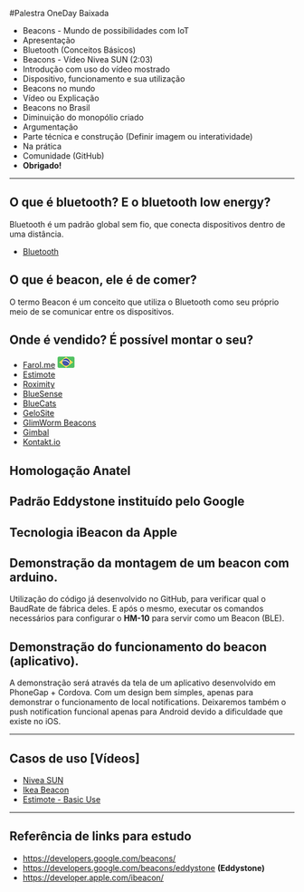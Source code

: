 #Palestra OneDay Baixada

* Beacons - Mundo de possibilidades com IoT
* Apresentação
* Bluetooth (Conceitos Básicos)
* Beacons - Vídeo Nivea SUN (2:03)
 * Introdução com uso do vídeo mostrado
 * Dispositivo, funcionamento e sua utilização
* Beacons no mundo
 * Vídeo ou Explicação
* Beacons no Brasil
 * Diminuição do monopólio criado
 * Argumentação
* Parte técnica e construção (Definir imagem ou interatividade)
* Na prática
 * Comunidade (GitHub)
* **Obrigado!**

----

## O que é bluetooth? E o bluetooth low energy?

Bluetooth é um padrão global sem fio, que conecta dispositivos dentro de uma distância.

- [Bluetooth](https://www.bluetooth.com/what-is-bluetooth-technology)

## O que é beacon, ele é de comer?

O termo Beacon é um conceito que utiliza o Bluetooth como seu próprio meio de se comunicar entre os dispositivos.

## Onde é vendido? É possível montar o seu?

- [Farol.me](http://farol.me) ![Farol.me revenda no Brasil](assets/img/brazil-flag.png)
- [Estimote](http://estimote.com)
- [Roximity](http://roximity.com/model-x)
- [BlueSense](http://bluesensenetworks.com)
- [BlueCats](https://bluecats.com)
- [GeloSite](http://www.gelosite.com)
- [GlimWorm Beacons](http://glimwormbeacons.com)
- [Gimbal](https://www.gimbal.com)
- [Kontakt.io](https://kontakt.io)

## Homologação Anatel

## Padrão Eddystone instituído pelo Google

## Tecnologia iBeacon da Apple

## Demonstração da montagem de um beacon com arduino.

Utilização do código já desenvolvido no GitHub, para verificar qual o BaudRate de fábrica deles. E após o mesmo,
executar os comandos necessários para configurar o **HM-10** para servir como um Beacon (BLE).

## Demonstração do funcionamento do beacon (aplicativo).

A demonstração será através da tela de um aplicativo desenvolvido em PhoneGap + Cordova. Com um design bem simples,
apenas para demonstrar o funcionamento de local notifications. Deixaremos também o push notification funcional
apenas para Android devido a dificuldade que existe no iOS.

----

## Casos de uso [Vídeos]

- [Nivea SUN](https://www.youtube.com/watch?v=BgXrTGIiFV8)
- [Ikea Beacon](https://www.youtube.com/watch?v=ROx6WBxIgoM)
- [Estimote - Basic Use](https://www.youtube.com/watch?v=G8uOddjwXSI)

----

## Referência de links para estudo

- https://developers.google.com/beacons/
- https://developers.google.com/beacons/eddystone **(Eddystone)**
- https://developer.apple.com/ibeacon/